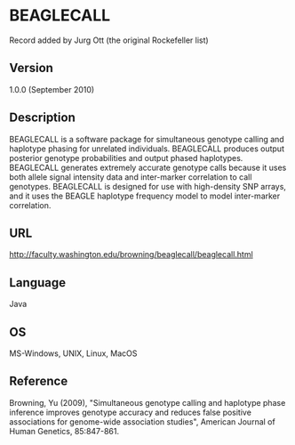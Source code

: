 # BEAGLECALL
Record added by Jurg Ott (the original Rockefeller list)

## Version
1.0.0 (September 2010)

## Description
BEAGLECALL is a software package for simultaneous genotype calling and haplotype phasing for unrelated individuals. BEAGLECALL produces output posterior genotype probabilities and output phased haplotypes. BEAGLECALL generates extremely accurate genotype calls because it uses both allele signal intensity data and inter-marker correlation to call genotypes. BEAGLECALL is designed for use with high-density SNP arrays, and it uses the BEAGLE haplotype frequency model to model inter-marker correlation.

## URL
http://faculty.washington.edu/browning/beaglecall/beaglecall.html

## Language
Java

## OS
MS-Windows, UNIX, Linux, MacOS

## Reference
Browning, Yu (2009), "Simultaneous genotype calling and haplotype phase inference improves genotype accuracy and reduces false positive associations for genome-wide association studies", American Journal of Human Genetics, 85:847-861.